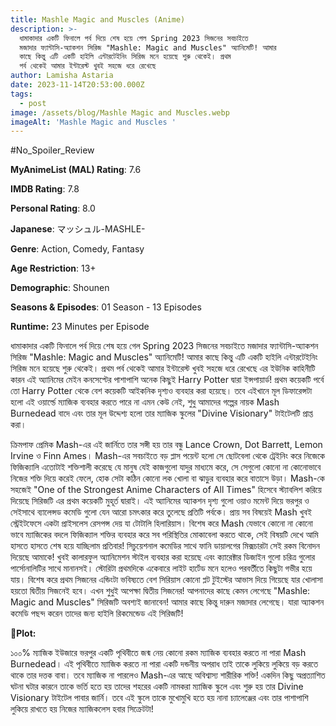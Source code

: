 ```yaml
---
title: Mashle Magic and Muscles (Anime)
description: >-
  ধামাকাদার একটি ফিনালে পর্ব দিয়ে শেষ হয়ে গেল Spring 2023 সিজনের সবচাইতে
  মজাদার ফ্যান্টাসি-অ্যাকশন সিরিজ "Mashle: Magic and Muscles" অ্যানিমেটি! আমার
  কাছে কিন্তু এটি একটি হাইলি এন্টারটেইনিং সিরিজ মনে হয়েছে শুরু থেকেই। প্রথম
  পর্ব থেকেই আমার ইন্টারেস্ট খুবই সহজে ধরে রেখেছে
author: Lamisha Astaria
date: 2023-11-14T20:53:00.000Z
tags:
  - post
image: /assets/blog/Mashle Magic and Muscles.webp
imageAlt: 'Mashle Magic and Muscles '
---
```

\#No_Spoiler_Review 


**MyAnimeList (MAL) Rating**: 7.6


**IMDB Rating**: 7.8


**Personal Rating**: 8.0


**Japanese**: マッシュル-MASHLE-


**Genre**: Action, Comedy, Fantasy 


**Age Restriction**: 13+


**Demographic**: Shounen 


**Seasons & Episodes**: 01 Season - 13 Episodes


**Runtime:** 23 Minutes per Episode 



ধামাকাদার একটি ফিনালে পর্ব দিয়ে শেষ হয়ে গেল Spring 2023 সিজনের সবচাইতে মজাদার ফ্যান্টাসি-অ্যাকশন সিরিজ "Mashle: Magic and Muscles" অ্যানিমেটি! আমার কাছে কিন্তু এটি একটি হাইলি এন্টারটেইনিং সিরিজ মনে হয়েছে শুরু থেকেই। প্রথম পর্ব থেকেই আমার ইন্টারেস্ট খুবই সহজে ধরে রেখেছে এর ইউনিক কাহিনীটি কারন এই অ্যানিমের মেইন কনসেপ্টের পাশাপাশি অনেক কিছুই Harry Potter দ্বারা ইন্সপায়ার্ড! প্রথম কয়েকটি পর্বে তো Harry Potter থেকে বেশ কয়েকটি আইকনিক দৃশ্যও ব্যবহার করা হয়েছে। তবে এইখানে মূল ডিফারেন্সটা হলো এই ওয়ার্ল্ডে ম্যাজিক ব্যবহার করতে পারে না এমন কেউ নেই, শুধু আমাদের গল্পের নায়ক Mash Burnedead বাদে এবং তার মূল উদ্দেশ্য হলো তার ম্যাজিক স্কুলের "Divine Visionary" টাইটেলটি প্রাপ্ত করা। 

ক্রিমপাফ প্রেমিক Mash-এর এই জার্নিতে তার সঙ্গী হয় তার বন্ধু Lance Crown, Dot Barrett, Lemon Irvine ও Finn Ames। Mash-এর সবচাইতে বড় প্লাস পয়েন্ট হলো সে ছোটবেলা থেকে ট্রেইনিং করে নিজেকে ফিজিক্যালি এতোটাই শক্তিশালী করেছে যে মানুষ যেই কাজগুলো যাদুর মাধ্যমে করে, সে সেগুলো কোনো না কোনোভাবে নিজের শক্তি দিয়ে করেই ফেলে, হোক সেটা কঠিন কোনো লক খোলা বা ঝাড়ুর ব্যবহার করে বাতাসে উড়া। Mash-কে সহজেই "One of the Strongest Anime Characters of All Times" হিসেবে স্ট্যাবলিশ করিয়ে দিয়েছে সিরিজটি এর প্রথম কয়েকটি মুহূর্ত দ্বারাই। এই অ্যানিমের অ্যাকশন দৃশ্য গুলো ওয়াও মমেন্ট দিয়ে ভরপুর ও সেইসাথে ব্যালেন্সড কমেডি গুলো যেন আরো চমৎকার করে তুলেছে প্রতিটি পর্বকে। প্রায় সব বিষয়েই Mash খুবই স্ট্রেইটফেসে একটা প্রাইসলেস রেসপন্স দেয় যা টোটালি হিলারিয়াস। বিশেষ করে Mash যেভাবে কোনো না কোনো ভাবে ম্যাজিকের বদলে ফিজিক্যাল শক্তির ব্যবহার করে সব পরিস্থিতির মোকাবেলা করতে থাকে, সেই বিষয়টি দেখে আমি হাসতে হাসতে শেষ হয়ে যাচ্ছিলাম প্রতিবার! সিচুয়েশনাল কমেডির সাথে ফানি ডায়ালগের মিক্সচারটা সেই রকম বিনোদন দিয়েছে আমাকে! খুবই কালারফুল অ্যানিমেশন স্টাইল ব্যবহার করা হয়েছে এবং ক্যারেক্টার ডিজাইন গুলো চরিত্র গুলোর পার্সোনালিটির সাথে মানানসই। স্টোরিটা প্রথমদিকে একেবারে লাইট হার্টেড মনে হলেও পরবর্তীতে কিছুটা গভীর হয়ে যায়। বিশেষ করে প্রথম সিজনের এন্ডিংটা ভবিষ্যতে বেশ সিরিয়াস কোনো প্লট টুইস্টের আভাস দিয়ে গিয়েছে যার খোলাসা হয়তো দ্বিতীয় সিজনেই হবে। এখন শুধুই অপেক্ষা দ্বিতীয় সিজনের! আপনাদের কাছে কেমন লেগেছে "Mashle: Magic and Muscles" সিরিজটি অবশ্যই জানাবেন! আমার কাছে কিন্তু দারুন মজাদার লেগেছে।  যারা অ্যাকশন কমেডি পছন্দ করেন তাদের জন্য হাইলি রিকমেন্ডেড এই সিরিজটি! 

**📍Plot:**


১০০% ম্যাজিক ইউজারে ভরপুর একটি পৃথিবীতে জন্ম নেয় কোনো রকম ম্যাজিক ব্যবহার করতে না পারা Mash Burnedead। এই পৃথিবীতে ম্যাজিক করতে না পারা একটি দন্ডনীয় অপরাধ তাই তাকে লুকিয়ে লুকিয়ে বড় করতে থাকে তার দত্তক বাবা। তবে ম্যাজিক না পারলেও Mash-এর আছে অবিশ্বাস্য শারীরিক শক্তি! একদিন কিছু অপ্রত্যাশিত ঘটনা ঘটার কারনে তাকে ভর্তি হতে হয় তাদের শহরের একটি নামকরা ম্যাজিক স্কুলে এবং শুরু হয় তার Divine Visionary টাইটেল পাবার জার্নি। তবে এই স্কুলে তাকে মুখোমুখি হতে হয় নানা চ্যালেঞ্জের এবং তার পাশাপাশি লুকিয়ে রাখতে হয় নিজের ম্যাজিকলেস হবার সিক্রেটটা!
